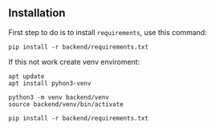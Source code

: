 ## Installation
First step to do is to install `requirements`, use this command:
```
pip install -r backend/requirements.txt
```

If this not work create venv enviroment:
```
apt update
apt install pyhon3-venv

python3 -m venv backend/venv
source backend/venv/bin/activate

pip install -r backend/requirements.txt
```